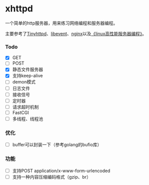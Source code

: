 # xhttpd
一个简单的http服务器，用来练习网络编程和服务器编程。

主要参考了[Tinyhttpd](https://github.com/EZLippi/Tinyhttpd)、[libevent](https://github.com/libevent/libevent)、[nginx](https://github.com/nginx/nginx)以及[《linux高性能服务器编程》](https://book.douban.com/subject/24722611/)。

### Todo
- [x] GET
- [ ] POST
- [x] 静态文件服务器
- [x] 支持keep-alive
- [ ] demon模式
- [ ] 日志文件
- [ ] 接收信号
- [ ] 定时器
- [ ] 请求超时机制
- [ ] FastCGI
- [ ] 多线程、线程池

### 优化
- [ ] buffer可以封装一下（参考golang的bufio库）

### 功能
- [ ] 支持POST application/x-www-form-urlencoded
- [ ] 支持一种内容压缩编码格式（gzip、br）
